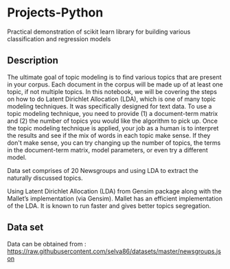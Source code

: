 # Projects-Python
Practical demonstration of scikit learn library for building various classification and regression models

## Description
The ultimate goal of topic modeling is to find various topics that are present in your corpus. Each document in the corpus will be made up of at least one topic, if not multiple topics. In this notebook, we will be covering the steps on how to do Latent Dirichlet Allocation (LDA), which is one of many topic modeling techniques. It was specifically designed for text data. To use a topic modeling technique, you need to provide (1) a document-term matrix and (2) the number of topics you would like the algorithm to pick up. Once the topic modeling technique is applied, your job as a human is to interpret the results and see if the mix of words in each topic make sense. If they don't make sense, you can try changing up the number of topics, the terms in the document-term matrix, model parameters, or even try a different model.

Data set comprises of 20 Newsgroups and using LDA to extract the naturally discussed topics.

Using Latent Dirichlet Allocation (LDA) from Gensim package along with the Mallet’s implementation (via Gensim). Mallet has an efficient implementation of the LDA. It is known to run faster and gives better topics segregation.

## Data set 
Data can be obtained from : https://raw.githubusercontent.com/selva86/datasets/master/newsgroups.json
